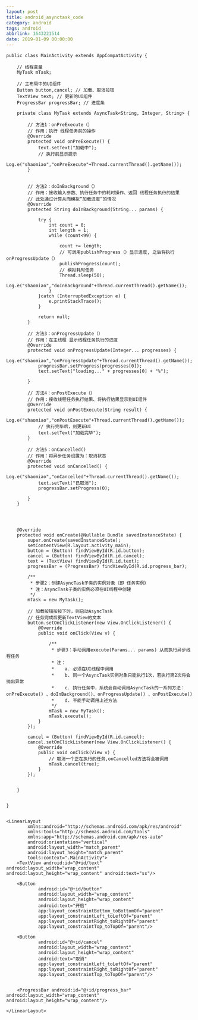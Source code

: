 ```yaml
---
layout: post
title: android_asynctask_code
category: android
tags: android
abbrlink: 1643221514
date: 2019-01-09 00:00:00
---
```



	public class MainActivity extends AppCompatActivity {

	    // 线程变量
	    MyTask mTask;

	    // 主布局中的UI组件
	    Button button,cancel; // 加载、取消按钮
	    TextView text; // 更新的UI组件
	    ProgressBar progressBar; // 进度条

	    private class MyTask extends AsyncTask<String, Integer, String> {

	        // 方法1：onPreExecute（）
	        // 作用：执行 线程任务前的操作
	        @Override
	        protected void onPreExecute() {
	            text.setText("加载中");
	            // 执行前显示提示
	            Log.e("shaomiao","onPreExecute"+Thread.currentThread().getName());
	        }


	        // 方法2：doInBackground（）
	        // 作用：接收输入参数、执行任务中的耗时操作、返回 线程任务执行的结果
	        // 此处通过计算从而模拟“加载进度”的情况
	        @Override
	        protected String doInBackground(String... params) {

	            try {
	                int count = 0;
	                int length = 1;
	                while (count<99) {

	                    count += length;
	                    // 可调用publishProgress（）显示进度, 之后将执行onProgressUpdate（）
	                    publishProgress(count);
	                    // 模拟耗时任务
	                    Thread.sleep(50);
	                    Log.e("shaomiao","doInBackground"+Thread.currentThread().getName());
	                }
	            }catch (InterruptedException e) {
	                e.printStackTrace();
	            }

	            return null;
	        }

	        // 方法3：onProgressUpdate（）
	        // 作用：在主线程 显示线程任务执行的进度
	        @Override
	        protected void onProgressUpdate(Integer... progresses) {
	            Log.e("shaomiao","onProgressUpdate"+Thread.currentThread().getName());
	            progressBar.setProgress(progresses[0]);
	            text.setText("loading..." + progresses[0] + "%");

	        }

	        // 方法4：onPostExecute（）
	        // 作用：接收线程任务执行结果、将执行结果显示到UI组件
	        @Override
	        protected void onPostExecute(String result) {
	            Log.e("shaomiao","onPostExecute"+Thread.currentThread().getName());
	            // 执行完毕后，则更新UI
	            text.setText("加载完毕");
	        }

	        // 方法5：onCancelled()
	        // 作用：将异步任务设置为：取消状态
	        @Override
	        protected void onCancelled() {
	            Log.e("shaomiao","onCancelled"+Thread.currentThread().getName());
	            text.setText("已取消");
	            progressBar.setProgress(0);

	        }
	    }




	    @Override
	    protected void onCreate(@Nullable Bundle savedInstanceState) {
	        super.onCreate(savedInstanceState);
	        setContentView(R.layout.activity_main);
	        button = (Button) findViewById(R.id.button);
	        cancel = (Button) findViewById(R.id.cancel);
	        text = (TextView) findViewById(R.id.text);
	        progressBar = (ProgressBar) findViewById(R.id.progress_bar);

	        /**
	         * 步骤2：创建AsyncTask子类的实例对象（即 任务实例）
	         * 注：AsyncTask子类的实例必须在UI线程中创建
	         */
	        mTask = new MyTask();

	        // 加载按钮按按下时，则启动AsyncTask
	        // 任务完成后更新TextView的文本
	        button.setOnClickListener(new View.OnClickListener() {
	            @Override
	            public void onClick(View v) {

	                /**
	                 * 步骤3：手动调用execute(Params... params) 从而执行异步线程任务
	                 * 注：
	                 *    a. 必须在UI线程中调用
	                 *    b. 同一个AsyncTask实例对象只能执行1次，若执行第2次将会抛出异常
	                 *    c. 执行任务中，系统会自动调用AsyncTask的一系列方法：onPreExecute() 、doInBackground()、onProgressUpdate() 、onPostExecute()
	                 *    d. 不能手动调用上述方法
	                 */
	                mTask = new MyTask();
	                mTask.execute();
	            }
	        });

	        cancel = (Button) findViewById(R.id.cancel);
	        cancel.setOnClickListener(new View.OnClickListener() {
	            @Override
	            public void onClick(View v) {
	                // 取消一个正在执行的任务,onCancelled方法将会被调用
	                mTask.cancel(true);
	            }
	        });


	    }


	}


	<LinearLayout
	        xmlns:android="http://schemas.android.com/apk/res/android"
	        xmlns:tools="http://schemas.android.com/tools"
	        xmlns:app="http://schemas.android.com/apk/res-auto"
	        android:orientation="vertical"
	        android:layout_width="match_parent"
	        android:layout_height="match_parent"
	        tools:context=".MainActivity">
	    <TextView android:id="@+id/text" android:layout_width="wrap_content" android:layout_height="wrap_content" android:text="ss"/>

	    <Button
	            android:id="@+id/button"
	            android:layout_width="wrap_content"
	            android:layout_height="wrap_content"
	            android:text="开启"
	            app:layout_constraintBottom_toBottomOf="parent"
	            app:layout_constraintLeft_toLeftOf="parent"
	            app:layout_constraintRight_toRightOf="parent"
	            app:layout_constraintTop_toTopOf="parent"/>

	    <Button
	            android:id="@+id/cancel"
	            android:layout_width="wrap_content"
	            android:layout_height="wrap_content"
	            android:text="取消"
	            app:layout_constraintLeft_toLeftOf="parent"
	            app:layout_constraintRight_toRightOf="parent"
	            app:layout_constraintTop_toTopOf="parent"/>


	    <ProgressBar android:id="@+id/progress_bar" android:layout_width="wrap_content" android:layout_height="wrap_content"/>

	</LinearLayout>
